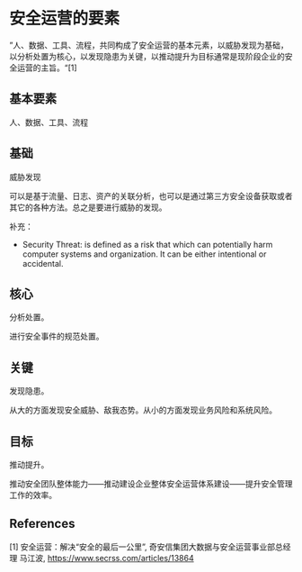 # 安全运营的要素

”人、数据、工具、流程，共同构成了安全运营的基本元素，以威胁发现为基础，以分析处置为核心，以发现隐患为关键，以推动提升为目标通常是现阶段企业的安全运营的主旨。“[1]

## 基本要素

人、数据、工具、流程



## 基础

威胁发现

可以是基于流量、日志、资产的关联分析，也可以是通过第三方安全设备获取或者其它的各种方法。总之是要进行威胁的发现。



补充：

- Security Threat: is defined as a risk that which can potentially harm computer systems and organization. It can be either intentional or accidental.   



## 核心

分析处置。

进行安全事件的规范处置。



## 关键

发现隐患。

从大的方面发现安全威胁、敌我态势。从小的方面发现业务风险和系统风险。



## 目标

推动提升。

推动安全团队整体能力——推动建设企业整体安全运营体系建设——提升安全管理工作的效率。





## References

[1] 安全运营：解决“安全的最后一公里”,  奇安信集团大数据与安全运营事业部总经理 马江波, https://www.secrss.com/articles/13864